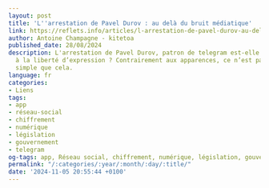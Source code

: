 ```yaml
---
layout: post
title: 'L''arrestation de Pavel Durov : au delà du bruit médiatique'
link: https://reflets.info/articles/l-arrestation-de-pavel-durov-au-dela-du-bruit-mediatique
author: Antoine Champagne - kitetoa
published_date: 28/08/2024
description: L'arrestation de Pavel Durov, patron de telegram est-elle un coup porté
  à la liberté d’expression ? Contrairement aux apparences, ce n’est pas du tout aussi
  simple que cela.
language: fr
categories:
- Liens
tags:
- app
- réseau-social
- chiffrement
- numérique
- législation
- gouvernement
- telegram
og-tags: app, Réseau social, chiffrement, numérique, législation, gouvernement, telegram
permalink: "/:categories/:year/:month/:day/:title/"
date: '2024-11-05 20:55:44 +0100'
---
```

